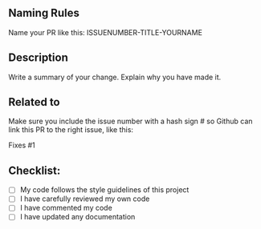 ## Naming Rules

Name your PR like this: ISSUENUMBER-TITLE-YOURNAME

## Description

Write a summary of your change. Explain why you have made it.

## Related to

Make sure you include the issue number with a hash sign # so Github can link this PR to the right issue, like this:

Fixes #1

## Checklist:

- [ ] My code follows the style guidelines of this project
- [ ] I have carefully reviewed my own code
- [ ] I have commented my code
- [ ] I have updated any documentation
